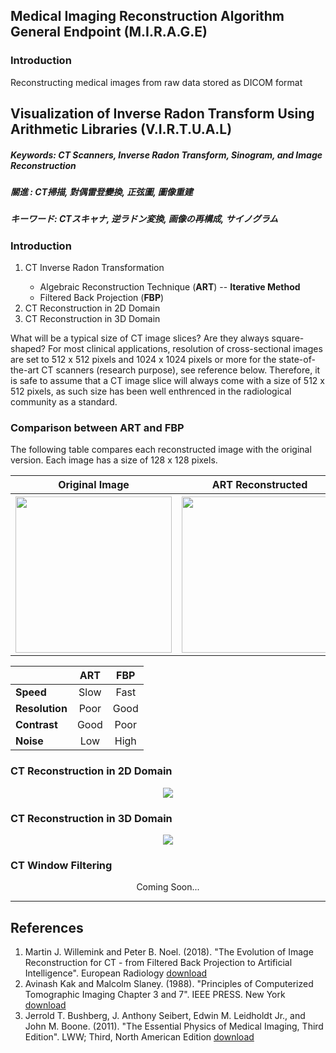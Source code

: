 ## Medical Imaging Reconstruction Algorithm General Endpoint (M.I.R.A.G.E) ##

###  Introduction ###
Reconstructing medical images from raw data stored as DICOM format

## Visualization of Inverse Radon Transform Using Arithmetic Libraries (V.I.R.T.U.A.L) ##

##### Keywords: CT Scanners, Inverse Radon Transform, Sinogram, and Image Reconstruction #####
##### 關進     : CT掃描, 對偶雷登變換, 正弦圖, 圖像重建                                    #####
##### キーワード: CTスキャナ, 逆ラドン変換, 画像の再構成, サイノグラム                       #####

### Introduction ###

<ol>
  <li/> CT Inverse Radon Transformation </li>
    <ul>
      <li /> Algebraic Reconstruction Technique (<b>ART</b>) -- <b>Iterative Method</b> </li>
      <li /> Filtered Back Projection (<b>FBP</b>) </li>
    </ul>
  <li/> CT Reconstruction in 2D Domain </li>
  <li/> CT Reconstruction in 3D Domain </li>
</ol>

What will be a typical size of CT image slices? Are they always square-shaped? For most clinical applications, resolution of cross-sectional images are set to 512 x 512 pixels and 1024 x 1024 pixels or more for the state-of-the-art CT scanners (research purpose), see reference below. Therefore, it is safe to assume that a CT image slice will always come with a size of 512 x 512 pixels, as such size has been well enthrenced in the radiological community as a standard.

### Comparison between ART and FBP ###
The following table compares each reconstructed image with the original version. Each image has a size of 128 x 128 pixels.
<p align="center">
<table>
  <tr>
    <th>Original Image </th>
    <th>ART Reconstructed </th> 
    <th>FBP Reconstructed </th>
  </tr>
  <tr>
    <th> <image src="./reconstructed/shepp_logan_original.png" height="250" width="250"> </th>
    <th> <image src="./reconstructed/shepp_logan_ART.png" height="250" width="250"> </th>
    <th> <image src="./reconstructed/shepp_logan_FBP.png" height="250" width="250"> </th>
  </tr>
</table>
</p>

|   |**ART**|**FBP**|
|:----------|:----------:|:----------:|
| **Speed**      | Slow       | Fast       |
| **Resolution** | Poor       | Good       | 
| **Contrast**   | Good       | Poor       |
| **Noise**      | Low        | High       |


### CT Reconstruction in 2D Domain ###
<p align="center">
<image src="./reconstructed/pinnacle3-8.2g-phantom-chest.gif">
</p>

### CT Reconstruction in 3D Domain ###
<p align="center">
<image src="./reconstructed/pinnacle3-8.2g-phantom-chest.png">
</p>

### CT Window Filtering ###
<p align="center"> Coming Soon... </p>

<hr />

## References ##
1. Martin J. Willemink and Peter B. Noel. (2018). "The Evolution of Image Reconstruction for CT - from Filtered Back Projection to Artificial Intelligence". European Radiology [download](https://doi.org/10.1007/s00330-018-5810-7)
2. Avinash Kak and Malcolm Slaney. (1988). "Principles of Computerized Tomographic Imaging Chapter 3 and 7". IEEE PRESS. New York [download](http://www.mat.uniroma2.it/~picard/SMC/didattica/materiali_did/Anal.Armon./Principles_of_CT_Imaging/Kak&Slaney-CTI-reduced.pdf)
3. Jerrold T. Bushberg, J. Anthony Seibert, Edwin M. Leidholdt Jr., and John M. Boone. (2011). "The Essential Physics of Medical Imaging, Third Edition". LWW; Third, North American Edition [download](https://www.amazon.com/Essential-Physics-Medical-Imaging-Third/dp/0781780578)
